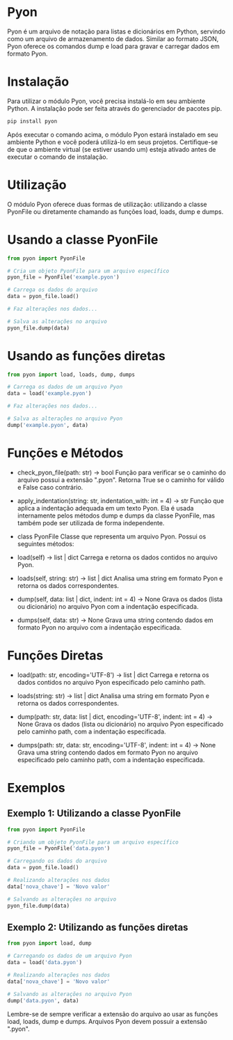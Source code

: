 # Pyon
Pyon é um arquivo de notação para listas e dicionários em Python, servindo como um arquivo de armazenamento de dados. Similar ao formato JSON, Pyon oferece os comandos dump e load para gravar e carregar dados em formato Pyon.

# Instalação
Para utilizar o módulo Pyon, você precisa instalá-lo em seu ambiente Python. A instalação pode ser feita através do gerenciador de pacotes pip.

```cmd
pip install pyon
```
Após executar o comando acima, o módulo Pyon estará instalado em seu ambiente Python e você poderá utilizá-lo em seus projetos. Certifique-se de que o ambiente virtual (se estiver usando um) esteja ativado antes de executar o comando de instalação.

# Utilização
O módulo Pyon oferece duas formas de utilização: utilizando a classe PyonFile ou diretamente chamando as funções load, loads, dump e dumps.

# Usando a classe PyonFile
```py
from pyon import PyonFile

# Cria um objeto PyonFile para um arquivo específico
pyon_file = PyonFile('example.pyon')

# Carrega os dados do arquivo
data = pyon_file.load()

# Faz alterações nos dados...

# Salva as alterações no arquivo
pyon_file.dump(data)
```
# Usando as funções diretas

```py
from pyon import load, loads, dump, dumps

# Carrega os dados de um arquivo Pyon
data = load('example.pyon')

# Faz alterações nos dados...

# Salva as alterações no arquivo Pyon
dump('example.pyon', data)
```

# Funções e Métodos
- check_pyon_file(path: str) -> bool
Função para verificar se o caminho do arquivo possui a extensão ".pyon". Retorna True se o caminho for válido e False caso contrário.

- apply_indentation(string: str, indentation_with: int = 4) -> str
Função que aplica a indentação adequada em um texto Pyon. Ela é usada internamente pelos métodos dump e dumps da classe PyonFile, mas também pode ser utilizada de forma independente.

- class PyonFile
Classe que representa um arquivo Pyon. Possui os seguintes métodos:

- load(self) -> list | dict
Carrega e retorna os dados contidos no arquivo Pyon.

- loads(self, string: str) -> list | dict
Analisa uma string em formato Pyon e retorna os dados correspondentes.

- dump(self, data: list | dict, indent: int = 4) -> None
Grava os dados (lista ou dicionário) no arquivo Pyon com a indentação especificada.

- dumps(self, data: str) -> None
Grava uma string contendo dados em formato Pyon no arquivo com a indentação especificada.

# Funções Diretas
- load(path: str, encoding='UTF-8') -> list | dict
Carrega e retorna os dados contidos no arquivo Pyon especificado pelo caminho path.

- loads(string: str) -> list | dict
Analisa uma string em formato Pyon e retorna os dados correspondentes.

- dump(path: str, data: list | dict, encoding='UTF-8', indent: int = 4) -> None
Grava os dados (lista ou dicionário) no arquivo Pyon especificado pelo caminho path, com a indentação especificada.

- dumps(path: str, data: str, encoding='UTF-8', indent: int = 4) -> None
Grava uma string contendo dados em formato Pyon no arquivo especificado pelo caminho path, com a indentação especificada.

# Exemplos
## Exemplo 1: Utilizando a classe PyonFile
```py
from pyon import PyonFile

# Criando um objeto PyonFile para um arquivo específico
pyon_file = PyonFile('data.pyon')

# Carregando os dados do arquivo
data = pyon_file.load()

# Realizando alterações nos dados
data['nova_chave'] = 'Novo valor'

# Salvando as alterações no arquivo
pyon_file.dump(data)
```
## Exemplo 2: Utilizando as funções diretas
```py
from pyon import load, dump

# Carregando os dados de um arquivo Pyon
data = load('data.pyon')

# Realizando alterações nos dados
data['nova_chave'] = 'Novo valor'

# Salvando as alterações no arquivo Pyon
dump('data.pyon', data)
```
Lembre-se de sempre verificar a extensão do arquivo ao usar as funções load, loads, dump e dumps. Arquivos Pyon devem possuir a extensão ".pyon".
